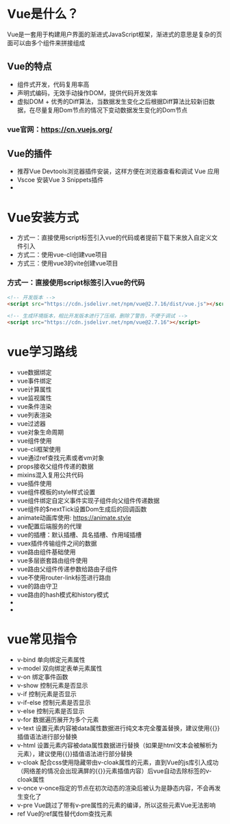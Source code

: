 # Vue是什么？
Vue是一套用于构建用户界面的渐进式JavaScript框架，渐进式的意思是复杂的页面可以由多个组件来拼接组成

## Vue的特点
- 组件式开发，代码复用率高
- 声明式编码，无效手动操作DOM，提供代码开发效率
- 虚拟DOM + 优秀的Diff算法，当数据发生变化之后根据Diff算法比较新旧数据，在尽量复用Dom节点的情况下变动数据发生变化的Dom节点

### vue官网：https://cn.vuejs.org/

## Vue的插件
- 推荐Vue Devtools浏览器插件安装，这样方便在浏览器查看和调试 Vue 应用
- Vscoe 安装Vue 3 Snippets插件
- 

# Vue安装方式
- 方式一：直接使用script标签引入vue的代码或者提前下载下来放入自定义文件引入
- 方式二：使用vue-cli创建vue项目
- 方式三：使用vue3的vite创建vue项目

### 方式一：直接使用script标签引入vue的代码
~~~html
<!-- 开发版本 -->
<script src="https://cdn.jsdelivr.net/npm/vue@2.7.16/dist/vue.js"></script>

<!-- 生成环境版本，相比开发版本进行了压缩，删除了警告，不便于调试 -->
<script src="https://cdn.jsdelivr.net/npm/vue@2.7.16"></script>
~~~


# vue学习路线
- vue数据绑定
- vue事件绑定
- vue计算属性
- vue监视属性
- vue条件渲染
- vue列表渲染
- vue过滤器
- vue对象生命周期
- vue组件使用
- vue-cli框架使用
- vue通过ref查找元素或者vm对象
- props接收父组件传递的数据
- mixins混入复用公共代码
- vue插件使用
- vue组件模板的style样式设置
- vue组件绑定自定义事件实现子组件向父组件传递数据
- vue组件的$nextTick设置Dom生成后的回调函数
- animate动画库使用: https://animate.style
- vue配置后端服务的代理
- vue的插槽：默认插槽、具名插槽、作用域插槽
- vuex插件传输组件之间的数据
- vue路由组件基础使用
- vue多层嵌套路由组件使用
- vue路由父组件传递参数给路由子组件
- vue不使用router-link标签进行路由
- vue的路由守卫
- vue路由的hash模式和history模式
-
-


# vue常见指令
- v-bind      单向绑定元素属性
- v-model     双向绑定表单元素属性
- v-on        绑定事件函数
- v-show      控制元素是否显示
- v-if        控制元素是否显示
- v-if-else   控制元素是否显示
- v-else      控制元素是否显示
- v-for       数据遍历展开为多个元素
- v-text      设置元素内容被data属性数据进行纯文本完全覆盖替换，建议使用{{}}插值语法进行部分替换
- v-html      设置元素内容被data属性数据进行替换（如果是html文本会被解析为元素），建议使用{{}}插值语法进行部分替换
- v-cloak     配合css使用隐藏带由v-cloak属性的元素，直到Vue的js库引入成功（网络差的情况会出现满屏的{{}}元素插值内容）后vue自动去除标签的v-cloak属性
- v-once      v-once指定的节点在初次动态的渲染后被认为是静态内容，不会再发生变化了
- v-pre       Vue跳过了带有v-pre属性的元素的编译，所以这些元素Vue无法影响
- ref         Vue的ref属性替代dom查找元素




